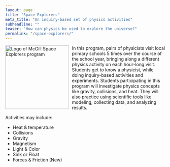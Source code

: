 ```yaml
---
layout: page
title: "Space Explorers"
meta_title: "An inquiry-based set of physics activities"
subheadline: ""
teaser: "How can physics be used to explore the universe?"
permalink: "/space-explorers/"
---
```

<img src="{{ site.urlimg }}SpaceExplorersLogo.png" alt="Logo of McGill Space Explorers program" style="height:200px; float:left; padding-right:10px;">

In this program, pairs of physicists visit local primary schools 5 times over the course of the school year, bringing along a different physics activity on each hour-long visit. Students get to know a physicist, while doing inquiry-based activities and experiments. Students participating in this program will investigate physics concepts like gravity, collisions, and heat. They will also practice using scientific tools like modeling, collecting data, and analyzing results.

Activities may include:
- Heat & temperature
- Collisions
- Gravity
- Magnetism
- Light & Color
- Sink or Float
- Forces & Friction (New)
